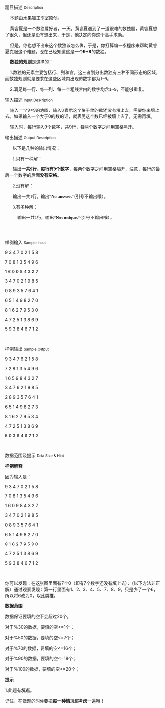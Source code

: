 <div class="panel panel-default">
<div class="area-title">
<span>
题目描述
<small>Description</small>
</span></div>
<div class="panel-body">

<p><span style="">    本题由水果狐工作室原创。</span></p><p><span style="">    黄睿夏是一个数独爱好者，一天，</span><span style=""><span style="">黄睿夏</span></span><span style="">遇到了一道很难的数独题，</span><span style=""><span style=""><span style="">黄睿夏</span></span></span><span style="">想了很久，但还是没有想出来，于是，他决定向你这个高手求助。</span></p><p><span style="">    但是，你也想不出来这个数独该怎么做，于是，你打算编一条程序来帮助<span style=""><span style=""><span style="">黄睿夏</span></span><span style=""></span></span>克服这个难题，现在已经知道这是一个<strong>9*9</strong>的数独。</span></p><p><span style="">    <strong>数独的规则</strong>是这样的：</span></p><p><span style="">    1.<span style="font-family: 'Microsoft YaHei', SimSun, 'Arial sans-serif';">数独的元素主要包括行、列和宫。这三者划分出数独有三种不同形态的区域，而数独规则就是要求在这些区域内出现的数字都为1~9。</span></span></p><p><span style="">    2.<span style="font-family: 'Microsoft Yahei', arial, sans-serif;">满足每一行、每一列、每一个粗线宫内的数字均含1~9，不能够重复。</span></span></p>

</div>
</div>

<div class="panel panel-default">
<div class="area-title">
<span>
输入描述
<small>Input Description</small>
</span></div>
<div class="panel-body">
<p><span style="">    输入一个9*9的地图，输入0表示这个格子里的数还没有填上去，需要你来填上去。如果输入一个大于0的数的话，就表明这个数已经被填上去了，无需再填。</span></p><p><span style="">    输入时，每行输入9个数字，共9行，每两个数字之间用空格隔开。</span></p>

</div>
</div>
<div  class="panel panel-default">
<div class="area-title">
<span>
输出描述
<small>Output Description</small>
</span></div>
<div class="panel-body">

<p><span style="font-family: 微软雅黑, &#39;Microsoft YaHei&#39;;">&nbsp; &nbsp; &nbsp; &nbsp;以下是几种的输出情况：</span></p><p><span style="font-family: 微软雅黑, &#39;Microsoft YaHei&#39;;">&nbsp; &nbsp; &nbsp; &nbsp;1.只有一种解：</span></p><p><span style="font-family: 微软雅黑, &#39;Microsoft YaHei&#39;;">&nbsp; &nbsp; &nbsp; &nbsp;输出<strong>一共9行，每行有9个数字</strong>，每两个数字之间用空格隔开，注意，每行的最后一个数字的后面<strong>没有空格</strong>。</span></p><p><span style="font-family: 微软雅黑, &#39;Microsoft YaHei&#39;;"></span></p><p style="white-space: normal;"><span style="font-family: 微软雅黑, &#39;Microsoft YaHei&#39;;">&nbsp; &nbsp; &nbsp; &nbsp;2.没有解：</span></p><p style="white-space: normal;"><span style="font-family: 微软雅黑, &#39;Microsoft YaHei&#39;;">&nbsp; &nbsp; &nbsp; &nbsp;输出一共1行，输出“<strong>No answer.</strong>“（引号不输出哦）。</span></p><p style="white-space: normal;"><span style="font-family: 微软雅黑, &#39;Microsoft YaHei&#39;;">&nbsp; &nbsp; &nbsp; &nbsp;3.有多种解：</span><br/></p><p style="white-space: normal;">&nbsp; &nbsp; &nbsp; &nbsp; &nbsp;&nbsp;<span style="font-family: 微软雅黑, &#39;Microsoft YaHei&#39;;">输出一共1行，输出“<strong>Not unique.</strong>“（引号不输出哦）。</span></p><p><span style="font-family: 微软雅黑, &#39;Microsoft YaHei&#39;;"><br/></span><br/></p>

</div>
</div>


<div class="panel panel-default">
<div class="area-title">
<span>
样例输入
<small>Sample Input</small>
</span></div>
<div class="panel-body">
<p><span style="">9 3 4 7 0 2 1 5 8<br></span></p><p><span style="">7 0 8 1 3 5 4 9 6</span></p><p><span style="">1 6 0 9 8 4 3 2 7</span></p><p><span style="">3 4 7 0 2 1 9 8 5</span></p><p><span style="">0 8 9 3 5 7 6 4 1</span></p><p><span style="">6 5 1 4 9 8 2 7 0</span></p><p><span style="">8 1 6 2 7 9 5 3 0</span></p><p><span style="">4 7 2 5 1 3 8 6 9</span></p><p><span style="">5 9 3 8 4 6 7 1 2</span></p><p><br></p>

</div>
</div>

<div class="panel panel-default">
<div class="area-title">
<span>
样例输出
<small>Sample Output</small>
</span></div>
<div class="panel-body">
<p style=""><span style="">9 3 4 7 6 2 1 5 8<br></span></p><p style=""><span style="">7 2 8 1 3 5 4 9 6</span></p><p style=""><span style="">1 6 5 9 8 4 3 2 7</span></p><p style=""><span style="">3 4 7 6 2 1 9 8 5</span></p><p style=""><span style="">2 8 9 3 5 7 6 4 1</span></p><p style=""><span style="">6 5 1 4 9 8 2 7 3</span></p><p style=""><span style="">8 1 6 2 7 9 5 3 4</span></p><p style=""><span style="">4 7 2 5 1 3 8 6 9</span></p><p style=""><span style="">5 9 3 8 4 6 7 1 2</span></p><p><br></p>

</div>
</div>

<div class="panel panel-default">
<div class="area-title">
<span>
数据范围及提示
<small>Data Size & Hint</small>
</span></div>
<div class="panel-body">
<p><strong><span style="">样例解释</span></strong></p><p><span style=""></span></p><p style=""><span style="">因为输入是：</span><br></p><p><span style=""></span></p><p style=""><span style="">9 3 4 7 0 2 1 5 8<br></span></p><p style=""><span style="">7 0 8 1 3 5 4 9 6</span></p><p style=""><span style="">1 6 0 9 8 4 3 2 7</span></p><p style=""><span style="">3 4 7 0 2 1 9 8 5</span></p><p style=""><span style="">0 8 9 3 5 7 6 4 1</span></p><p style=""><span style="">6 5 1 4 9 8 2 7 0</span></p><p style=""><span style="">8 1 6 2 7 9 5 3 0</span></p><p style=""><span style="">4 7 2 5 1 3 8 6 9</span></p><p style=""><span style="">5 9 3 8 4 6 7 1 2</span></p><p><span style=""><br></span></p><p><span style="">你可以发现：在这张图里面有7个0（即有7个数字还没有填上去），（以下方法非正解）通过观察发现：第一行里面有1、2、3、4、5、7、8、9，只是少了一个6，所以将6改为0，以此类推。</span></p><p><strong><span style="">数据范围</span></strong></p><p><span style="">数据保证要填的空不会超过</span><span style="">20</span><span style="">个。</span><br></p><p><span style=""><span style="">对于%30的数据，要填的空&lt;=1个；</span></span></p><p><span style=""><span style=""><span style="">对于%50的数据，要填的空&lt;=7个</span><span style="">；</span></span></span></p><p><span style=""><span style=""><span style=""><span style="">对于%70的数据，要填的空&lt;=16个</span><span style="">；</span></span></span></span></p><p><span style=""><span style=""><span style=""><span style=""><span style="">对于%90的数据，要填的空&lt;=18个</span><span style="">；</span></span></span></span></span></p><p><span style="">对于%100的数据，要填的空&lt;=20个；</span></p><p><strong><span style="">提示</span></strong></p><p><span style="">1.此题有<strong>坑点</strong>。</span><br></p><p><span style="">记住，在做题的时候要把<strong>每一种情况</strong>都<strong>考虑</strong>一遍哦！</span></p>
</div>
</div>
